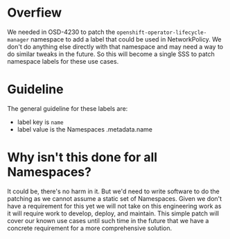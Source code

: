 # Overfiew

We needed in OSD-4230 to patch the `openshift-operator-lifecycle-manager` namespace to add a label that could be used in NetworkPolicy.  We don't do anything else directly with that namespace and may need a way to do similar tweaks in the future.  So this will become a single SSS to patch namespace labels for these use cases.

# Guideline

The general guideline for these labels are:
- label key is `name`
- label value is the Namespaces .metadata.name

# Why isn't this done for all Namespaces?  

It could be, there's no harm in it.  But we'd need to write software to do the patching as we cannot assume a static set of Namespaces.  Given we don't have a requirement for this yet we will not take on this engineering work as it will require work to develop, deploy, and maintain.  This simple patch will cover our known use cases until such time in the future that we have a concrete requirement for a more comprehensive solution.